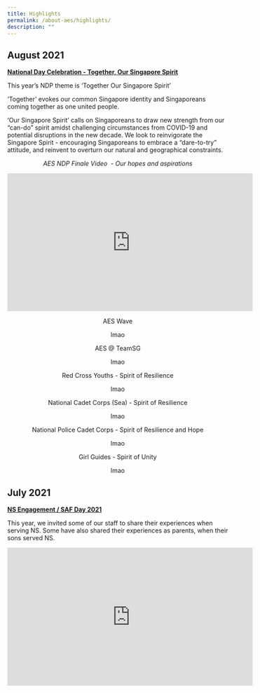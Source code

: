 ```yaml
---
title: Highlights
permalink: /about-aes/highlights/
description: ""
---
```

August 2021
-----------

**<u>National Day Celebration - Together, Our Singapore Spirit</u>**

  

This year’s NDP theme is ‘Together Our Singapore Spirit’ 

  

‘Together’ evokes our common Singapore identity and Singaporeans coming together as one united people.

  

‘Our Singapore Spirit’ calls on Singaporeans to draw new strength from our “can-do” spirit amidst challenging circumstances from COVID-19 and potential disruptions in the new decade. We look to reinvigorate the Singapore Spirit - encouraging Singaporeans to embrace a “dare-to-try” attitude, and reinvent to overturn our natural and geographical constraints.

<p style="text-align:center;"><em>AES NDP Finale Video  - Our hopes and aspirations</em></p>

<p style="text-align:center;"><iframe width="560" height="315" src="https://www.youtube.com/embed/nfPY2JQsyUU" title="YouTube video player" frameborder="0" allow="accelerometer; autoplay; clipboard-write; encrypted-media; gyroscope; picture-in-picture" allowfullscreen></iframe></p>

<p style="text-align:center;">AES Wave</p>

<p style="text-align:center;">lmao</iframe></p>

<p style="text-align:center;">AES @ TeamSG</p>

<p style="text-align:center;">lmao</iframe></p>

<p style="text-align:center;">Red Cross Youths - Spirit of Resilience</p>

<p style="text-align:center;">lmao</iframe></p>

<p style="text-align:center;">National Cadet Corps (Sea) - Spirit of Resilience</p>

<p style="text-align:center;">lmao</iframe></p>

<p style="text-align:center;">National Police Cadet Corps - Spirit of Resilience and Hope</p>

<p style="text-align:center;">lmao</iframe></p>

<p style="text-align:center;">Girl Guides - Spirit of Unity</p>

<p style="text-align:center;">lmao</iframe></p>

July 2021
---------

**<u>NS Engagement / SAF Day 2021</u>**

This year, we invited some of our staff to share their experiences when serving NS. Some have also shared their experiences as parents, when their sons served NS.

<iframe width="560" height="315" src="https://www.youtube.com/embed/od3f-oNw2Ws" title="YouTube video player" frameborder="0" allow="accelerometer; autoplay; clipboard-write; encrypted-media; gyroscope; picture-in-picture" allowfullscreen></iframe>